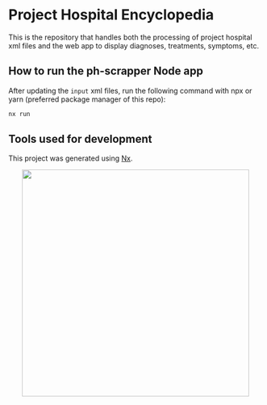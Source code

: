 # Project Hospital Encyclopedia

This is the repository that handles both the processing of project hospital xml
files and the web app to display diagnoses, treatments, symptoms, etc.

## How to run the ph-scrapper Node app

After updating the `input` xml files, run the following command with npx or yarn (preferred package manager of this repo):

```cmd
nx run 
```

## Tools used for development

This project was generated using [Nx](https://nx.dev).

<p style="text-align: center;"><img src="https://raw.githubusercontent.com/nrwl/nx/master/images/nx-logo.png" width="450"></p>
